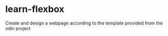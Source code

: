 # learn-flexbox
Create and design a webpage according to the template provided from the odin project 
